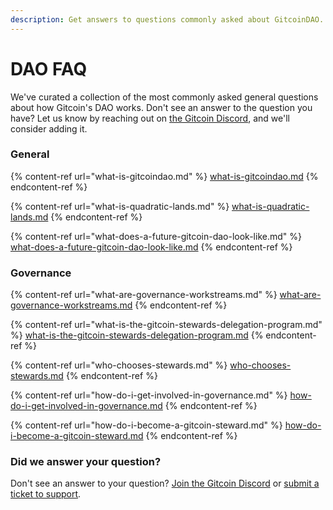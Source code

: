 ```yaml
---
description: Get answers to questions commonly asked about GitcoinDAO.
---
```


# DAO FAQ

We've curated a collection of the most commonly asked general questions about how Gitcoin's DAO works. Don't see an answer to the question you have? Let us know by reaching out on [the Gitcoin Discord](https://discord.com/invite/b5PEjyVFXT), and we'll consider adding it.

### General

{% content-ref url="what-is-gitcoindao.md" %}
[what-is-gitcoindao.md](what-is-gitcoindao.md)
{% endcontent-ref %}

{% content-ref url="what-is-quadratic-lands.md" %}
[what-is-quadratic-lands.md](what-is-quadratic-lands.md)
{% endcontent-ref %}

{% content-ref url="what-does-a-future-gitcoin-dao-look-like.md" %}
[what-does-a-future-gitcoin-dao-look-like.md](what-does-a-future-gitcoin-dao-look-like.md)
{% endcontent-ref %}

###

### Governance

{% content-ref url="what-are-governance-workstreams.md" %}
[what-are-governance-workstreams.md](what-are-governance-workstreams.md)
{% endcontent-ref %}

{% content-ref url="what-is-the-gitcoin-stewards-delegation-program.md" %}
[what-is-the-gitcoin-stewards-delegation-program.md](what-is-the-gitcoin-stewards-delegation-program.md)
{% endcontent-ref %}

{% content-ref url="who-chooses-stewards.md" %}
[who-chooses-stewards.md](who-chooses-stewards.md)
{% endcontent-ref %}

{% content-ref url="how-do-i-get-involved-in-governance.md" %}
[how-do-i-get-involved-in-governance.md](how-do-i-get-involved-in-governance.md)
{% endcontent-ref %}

{% content-ref url="how-do-i-become-a-gitcoin-steward.md" %}
[how-do-i-become-a-gitcoin-steward.md](how-do-i-become-a-gitcoin-steward.md)
{% endcontent-ref %}

### Did we answer your question?

Don't see an answer to your question? [Join the Gitcoin Discord](https://discord.gg/b5PEjyVFXT) or [submit a ticket to support](https://gitcoin.happyfox.com/new).
